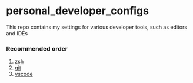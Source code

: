 # personal_developer_configs
This repo contains my settings for various developer tools, such as editors and IDEs

### Recommended order
1. [zsh](zsh/README.md)
2. [git](git/README.md)
2. [vscode](vscode/README.md)


